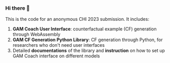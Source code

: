 ### Hi there 👋

This is the code for an anonymous CHI 2023 submission. It includes:

1. **GAM Coach User Interface**: counterfactual example (CF) generation through WebAssembly
2. **GAM CF Generation Python Library**: CF generation through Python, for researchers who don't need user interfaces
3. Detailed **documentations** of the library and **instruction** on how to set up GAM Coach interface on different models
